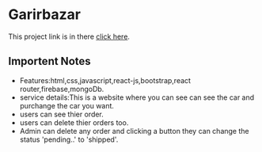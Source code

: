 # Garirbazar

This project link is in there [click here]('https://cranky-raman-6b2e4e.netlify.app/home').

## Importent Notes

- Features:html,css,javascript,react-js,bootstrap,react router,firebase,mongoDb.
- service details:This is a website where you can see can see the car and purchange the car you want.
- users can see thier order.
- users can delete thier orders too.
- Admin can delete any order and clicking a button they can change the status 'pending..' to 'shipped'.
